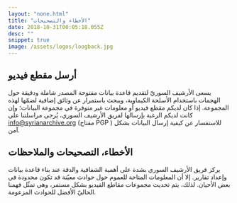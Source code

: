 ```yaml
---
layout: "none.html"
title: "الأخطاء والتصحيحات"
date: 2018-10-31T00:05:18.055Z
desc: ""
snippet: true
image: /assets/logos/loogback.jpg
---
```



## أرسل مقطع فيديو
يسعى الأرشيف السوريّ لتقديم قاعدة بيانات مفتوحة المصدر شاملة ودقيقة حول الهجمات باستخدام الأسلحة الكيماوية، ويبحث باستمرار عن وثائق إضافية لضمّها لهذه المجموعة. إذا كان لديكم مقطع فيديو أو معلومات غير متوفرة في مجموعة البيانات؛ وإن كانت لديكم الرغبة بإرسالها لفريق الأرشيف السوري، يُرجى مراسلتنا على  info@syrianarchive.org (مفتاح PGP ) للاستفسار عن كيفية إرسال البيانات بشكل آمن.

## الأخطاء، التصحيحات والملاحظات
يركز فريق الأرشيف السوري بشدة على أهمية الشفافية والدقة عند بناء قاعدة بيانات وإعداد تقارير. إلا أن المعلومات المتاحة للعموم حول حوادث معيّنة قد تكون محدودة في بعض الأحيان. لذلك، يتم تحديث مجموعات مقاطع الفيديو بشكل مستمر، وهي تمثّل فهمنا الحاليّ الأفضل للحوادث المزعومة.

